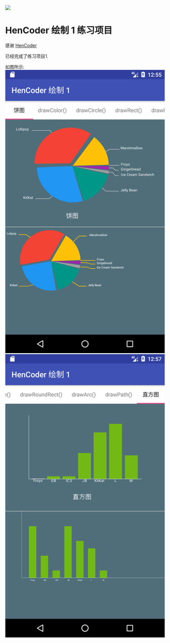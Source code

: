 ![](images/icon.png)

HenCoder 绘制 1 练习项目
===

感谢 [HenCoder](http://hencoder.com/ui-1-1/)

已经完成了练习项目1.

如图所示:
![](images/modify1.png)
![](images/modify2.png)

